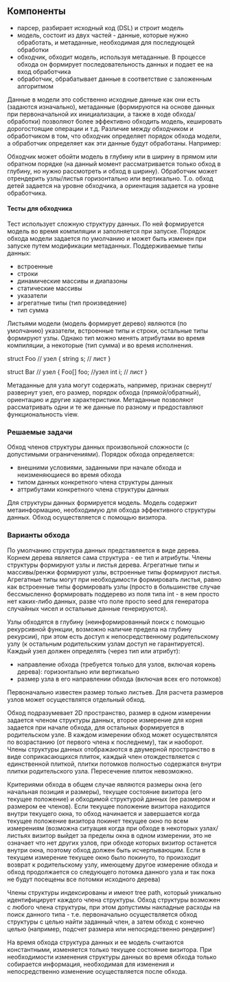 ## Компоненты

- парсер, разбирает исходный код (DSL) и строит модель
- модель, состоит из двух частей - данные, которые нужно обработать, и метаданные, необходимая для последующей обработки
- обходчик, обходит модель, используя метаданные. В процессе обхода он формирует последовательность данных и подает ее на вход обработчика
- обработчик, обрабатывает данные в соответствие с заложенным алгоритмом

Данные в модели это собственно исходные данные как они есть (задаются изначально), метаданные (формируются на основе данных при первоначальной их инициализации, а также в ходе обхода/обработки) позволяют более эффективно обходить модель, кешировать дорогостоящие операции и т.д.
Различие между обходчиком и обработчиком в том, что обходчик определяет порядок обхода модели, а обработчик определяет как эти данные будут обработаны. Например:

Обходчик может обойти модель в глубину или в ширину в прямом или обратном порядке (на данный момент рассматривается только обход в глубину, но нужно рассмотреть и обход в ширину). Обработчик может отрендерить узлы/листья горизонтально или вертикально. Т.о. обход детей задается на уровне обходчика, а ориентация задается на уровне обработчика.

#### Тесты для обходчика

Тест использует сложную структуру данных. По ней формируется модель во время компиляции и заполняется при запуске. Порядок обхода модели задается по умолчанию и может быть изменен при запуске путем модификации метаданных.
Поддерживаемые типы данных:
- встроенные
- строки
- динамические массивы и диапазоны
- статические массивы
- указатели
- агрегатные типы (тип произведение)
- тип сумма

Листьями модели (модель формирует дерево) являются (по умолчанию) указатели, встроенные типы и строки, остальные типы формируют узлы. Однако тип можно менять атрибутами во время компиляции, а некоторые (тип сумма) и во время исполнения.

struct Foo // узел
{
    string s; // лист
}

struct Bar // узел
{
    Foo[] foo; //узел
    int i; // лист
}

Метаданные для узла могут содержать, например, признак свернут/развернут узел, его размер, порядок обхода (прямой/обратный), ориентацию и другие характеристики. Метаданные позволяют рассматривать одни и те же данные по разному и предоставляют функциональность view.

### Решаемые задачи

Обход членов структуры данных произвольной сложности (с допустимыми ограничениями). Порядок обхода определяется:
- внешними условиями, заданными при начале обхода и неизменяющиеся во время обхода
- типом данных конкретного члена структуры данных
- аттрибутами конкретного члена структуры данных

Для структуры данных формируется модель. Модель содержит метаинформацию, необходимую для обхода эффективного структуры данных. Обход осуществляется с помощью визитора.

### Варианты обхода

По умолчанию структура данных представляется в виде дерева. Корнем дерева является сама структура - ее тип и атрибуты. Члены структуры формируют узлы и листья дерева. Агрегатные типы и массивы/ренжи формируют узлы, встроенные типы формируют листья. Агрегатные типы могут при необходимости формировать листья, равно как встроенные типы формировать узлы (просто в большинстве случае бессмысленно формировать поддерево из поля типа int - в нем просто нет каких-либо данных, разве что поле просто seed для генератора случайных чисел и остальные данные генерируются).

Узлы обходятся в глубину (неинформированный поиск с помощью рекурсивной функции, возможно наличие предела на глубину рекурсии), при этом есть доступ к непосредственному родительскому узлу (к остальным родительским узлам доступ не гарантируется). Каждый узел должен определять (через тип или атрибут):
- направление обхода (требуется только для узлов, включая корень дерева): горизонтально или вертикально
- размер узла в его направлении обхода (включая всех его потомков)

Первоначально известен размер только листьев. Для расчета размеров узлов может осуществлятся отдельный обход.

Обход подразумевает 2D пространство, размер в одном измерении задается членом структуры данных, второе измерение для корня задается при начале обхода, для остальных формируется в родительском узле. В каждом измерении обход может осуществлятся по возрастанию (от первого члена к последнему), так и наоборот. Члены структуры данных отображаются в двумерной пространство в виде соприкасающихся плиток, каждый член отождествляется с единственной плиткой, плитки потомков полностью содержатся внутри плитки родительского узла. Пересечение плиток невозможно.

Критериями обхода в общем случае являются размеры окна (его начальная позиция и размеры), текущее состояние визитора (его текущее положение) и обходимой структурой данных (ее размером и размером ее членов). Если текущее положение визитора находится внутри текущего окна, то обход начинается и завершается когда текущее положение визитора покинет текущее окно по всем измерениям (возможна ситуация когда при обходе в некоторых узлах/листьях визитор выйдет за пределы окна в одном измерении, это не означает что нет других узлов, при обходе которых визитор останется внутри окна, поэтому обход должен быть исчерпывающим. Если в текущем измерение текущее окно было покинуто, то произходит возврат к родительскому узлу, имеющему другое измерение обхода и обход продолжается со следующего потомка данного узла и так пока не будут посещены все потомки исходного дерева)

Члены структуры индексированы и имеют tree path, который уникально идентифицирует каждого члена структуры. Обход структуры возможен с любого члена структуры, при этом допустимы накладные расходы на поиск данного типа - т.е. первоначально осуществляется обход структуры с целью найти заданный член, а затем обход с конечно целью (например, подсчет размера или непосредственно рендеринг)

На время обхода структура данных и ее модель считаются константными, изменяется только текущее состояние визитора. При необходимости изменения структуры данных во время обхода только собирается информация, необходимая для изменения и непосредственно изменение осуществляется после обхода.